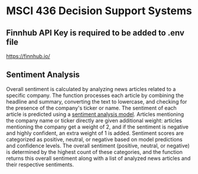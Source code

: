 # MSCI 436 Decision Support Systems

## Finnhub API Key is required to be added to .env file
https://finnhub.io/

## Sentiment Analysis
Overall sentiment is calculated by analyzing news articles related to a specific company. The function processes each article by combining the headline and summary, converting the text to lowercase, and checking for the presence of the company's ticker or name. The sentiment of each article is predicted using a [sentiment analysis model](https://huggingface.co/mrm8488/distilroberta-finetuned-financial-news-sentiment-analysis?text=Operating+profit+totaled+EUR+9.4+mn+%2C+down+from+EUR+11.7+mn+in+2004+.). Articles mentioning the company name or ticker directly are given additional weight: articles mentioning the company get a weight of 2, and if the sentiment is negative and highly confident, an extra weight of 1 is added. Sentiment scores are categorized as positive, neutral, or negative based on model predictions and confidence levels. The overall sentiment (positive, neutral, or negative) is determined by the highest count of these categories, and the function returns this overall sentiment along with a list of analyzed news articles and their respective sentiments.
